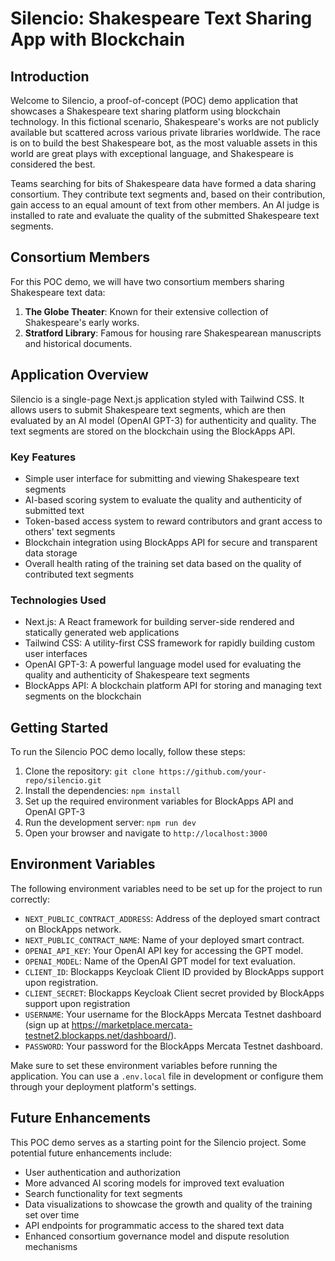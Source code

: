 # Silencio: Shakespeare Text Sharing App with Blockchain

## Introduction

Welcome to Silencio, a proof-of-concept (POC) demo application that showcases a Shakespeare text sharing platform using blockchain technology. In this fictional scenario, Shakespeare's works are not publicly available but scattered across various private libraries worldwide. The race is on to build the best Shakespeare bot, as the most valuable assets in this world are great plays with exceptional language, and Shakespeare is considered the best.

Teams searching for bits of Shakespeare data have formed a data sharing consortium. They contribute text segments and, based on their contribution, gain access to an equal amount of text from other members. An AI judge is installed to rate and evaluate the quality of the submitted Shakespeare text segments.

## Consortium Members

For this POC demo, we will have two consortium members sharing Shakespeare text data:

1. **The Globe Theater**: Known for their extensive collection of Shakespeare's early works.
2. **Stratford Library**: Famous for housing rare Shakespearean manuscripts and historical documents.

## Application Overview

Silencio is a single-page Next.js application styled with Tailwind CSS. It allows users to submit Shakespeare text segments, which are then evaluated by an AI model (OpenAI GPT-3) for authenticity and quality. The text segments are stored on the blockchain using the BlockApps API.

### Key Features

- Simple user interface for submitting and viewing Shakespeare text segments
- AI-based scoring system to evaluate the quality and authenticity of submitted text
- Token-based access system to reward contributors and grant access to others' text segments
- Blockchain integration using BlockApps API for secure and transparent data storage
- Overall health rating of the training set data based on the quality of contributed text segments

### Technologies Used

- Next.js: A React framework for building server-side rendered and statically generated web applications
- Tailwind CSS: A utility-first CSS framework for rapidly building custom user interfaces
- OpenAI GPT-3: A powerful language model used for evaluating the quality and authenticity of Shakespeare text segments
- BlockApps API: A blockchain platform API for storing and managing text segments on the blockchain

## Getting Started

To run the Silencio POC demo locally, follow these steps:

1. Clone the repository: `git clone https://github.com/your-repo/silencio.git`
2. Install the dependencies: `npm install`
3. Set up the required environment variables for BlockApps API and OpenAI GPT-3
4. Run the development server: `npm run dev`
5. Open your browser and navigate to `http://localhost:3000`

## Environment Variables

The following environment variables need to be set up for the project to run correctly:

- `NEXT_PUBLIC_CONTRACT_ADDRESS`: Address of the deployed smart contract on BlockApps network.
- `NEXT_PUBLIC_CONTRACT_NAME`: Name of your deployed smart contract.
- `OPENAI_API_KEY`: Your OpenAI API key for accessing the GPT model. 
- `OPENAI_MODEL`: Name of the OpenAI GPT model for text evaluation.
- `CLIENT_ID`: Blockapps Keycloak Client ID provided by BlockApps support upon registration.
- `CLIENT_SECRET`: Blockapps Keycloak Client secret provided by BlockApps support upon registration
- `USERNAME`: Your username for the BlockApps Mercata Testnet dashboard (sign up at https://marketplace.mercata-testnet2.blockapps.net/dashboard/).
- `PASSWORD`: Your password for the BlockApps Mercata Testnet dashboard.

Make sure to set these environment variables before running the application. You can use a `.env.local` file in development or configure them through your deployment platform's settings.

## Future Enhancements

This POC demo serves as a starting point for the Silencio project. Some potential future enhancements include:

- User authentication and authorization
- More advanced AI scoring models for improved text evaluation
- Search functionality for text segments
- Data visualizations to showcase the growth and quality of the training set over time
- API endpoints for programmatic access to the shared text data
- Enhanced consortium governance model and dispute resolution mechanisms